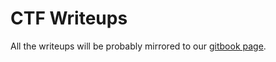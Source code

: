 # CTF Writeups

All the writeups will be probably mirrored to our [gitbook page](https://dizzy-spell.gitbook.io/writeups).
